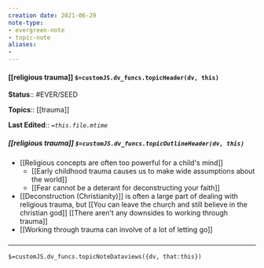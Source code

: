 ```yaml
---
creation date: 2021-06-29
note-type: 
- evergreen-note
- topic-note
aliases:
- 
---
```

 
#### [[religious trauma]] `$=customJS.dv_funcs.topicHeader(dv, this)`



**Status**:: #EVER/SEED 

**Topics**::  [[trauma]]

**Last Edited**:: *`=this.file.mtime`*

##### [[religious trauma]] `$=customJS.dv_funcs.topicOutlineHeader(dv, this)`
- [[Religious concepts are often too powerful for a child's mind]]
	- [[Early childhood trauma causes us to make wide assumptions about the world]]
	- [[Fear cannot be a deterant for deconstructing your faith]]
- [[Deconstruction (Christianity)]] is often a large part of dealing with religious trauma, but [[You can leave the church and still believe in the christian god]] [[There aren't any downsides to working through trauma]]
- [[Working through trauma can involve of a lot of letting go]]

### <hr class="dataviews"/>

`$=customJS.dv_funcs.topicNoteDataviews({dv, that:this})`


